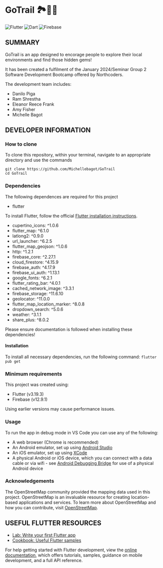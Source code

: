 # GoTrail 🏞️🥾🌲
![Flutter](https://img.shields.io/badge/Flutter-%2302569B.svg?style=for-the-badge&logo=Flutter&logoColor=white) ![Dart](https://img.shields.io/badge/dart-%230175C2.svg?style=for-the-badge&logo=dart&logoColor=white) ![Firebase](https://img.shields.io/badge/firebase-a08021?style=for-the-badge&logo=firebase&logoColor=ffcd34)

## SUMMARY

GoTrail is an app designed to encorage people to explore their local environments and find those hidden gems!

It has been created a fulfilment of the January 2024/Seminar Group 2 Software Development Bootcamp offered by Northcoders.

The development team includes:

* Danilo Piga
* Ram Shrestha
* Eleanor Reece Frank
* Amy Fisher
* Michelle Bagot

## DEVELOPER INFORMATION

### How to clone

To clone this repository, within your terminal, navigate to an appropriate directory and use the commands

```
git clone https://github.com/Michellebagot/GoTrail
cd GoTrail
```

### Dependencies

The following dependences are required for this project

- flutter

To install Flutter, follow the official [Flutter installation instructions](https://docs.flutter.dev/get-started/install).

- cupertino_icons: ^1.0.6
- flutter_map: ^6.1.0
- latlong2: ^0.9.0
- url_launcher: ^6.2.5
- flutter_map_geojson: ^1.0.6
- http: ^1.2.1
- firebase_core: ^2.27.1
- cloud_firestore: ^4.15.9
- firebase_auth: ^4.17.9
- firebase_ui_auth: ^1.13.1
- google_fonts: ^6.2.1
- flutter_rating_bar: ^4.0.1
- cached_network_image: ^3.3.1
- firebase_storage: ^11.6.10
- geolocator: ^11.0.0
- flutter_map_location_marker: ^8.0.8
- dropdown_search: ^5.0.6
- weather: ^3.1.1
- share_plus: ^8.0.2

Please ensure documentation is followed when installing these dependencies!

#### Installation
To install all necessary dependencies, run the following command:
`flutter pub get`

### Minimum requirements

This project was created using:

- Flutter (v3.19.3)
- Firebase (v12.9.1)

Using earlier versions may cause performance issues.

### Usage
To run the app in debug mode in VS Code you can use any of the following:
- A web browser (Chrome is recommended)
- An Android emulator, set up using [Android Studio](https://developer.android.com/studio)
- An iOS emulator, set up using [XCode](https://developer.apple.com/xcode/)
- A physical Android or iOS device, which you can connect with a data cable or via wifi - see [Android Debugging Bridge](https://developer.android.com/tools/adb) for use of a physical Android device

### Acknowledgements
The OpenStreetMap community provided the mapping data used in this project. OpenStreetMap is an invaluable resource for creating location-based applications and services. To learn more about OpenStreetMap and how you can contribute, visit [OpenStreetMap](https://www.openstreetmap.org/).

## USEFUL FLUTTER RESOURCES

- [Lab: Write your first Flutter app](https://docs.flutter.dev/get-started/codelab)
- [Cookbook: Useful Flutter samples](https://docs.flutter.dev/cookbook)

For help getting started with Flutter development, view the
[online documentation](https://docs.flutter.dev/), which offers tutorials,
samples, guidance on mobile development, and a full API reference.
